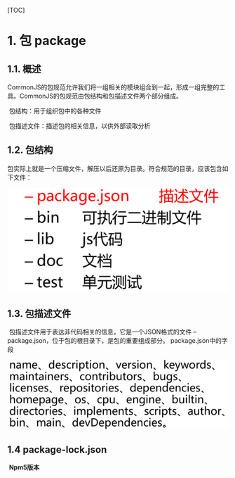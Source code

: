 [TOC]

# 1. **包 package**

## 1.1. **概述**

 

​	CommonJS的包规范允许我们将一组相关的模块组合到一起，形成一组完整的工具。CommonJS的包规范由包结构和包描述文件两个部分组成。

​	包结构：用于组织包中的各种文件

​	包描述文件：描述包的相关信息，以供外部读取分析

 

## 1.2. **包结构**

包实际上就是一个压缩文件，解压以后还原为目录。符合规范的目录，应该包含如下文件：

![包结构](./assets/包结构.png)

 

## 1.3. **包描述文件**

​	包描述文件用于表达非代码相关的信息，它是一个JSON格式的文件 – package.json，位于包的根目录下，是包的重要组成部分。	package.json中的字段

![包描述文件](./assets/包描述文件.png) 

 

 

## 1.4 **package-lock.json**

​	**Npm5版本** 

 

 